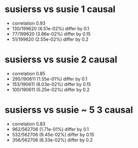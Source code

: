 # susierss vs susie  1 causal

- correlation 0.93
- 130/199620 (6.51e-02%) differ by 0.1
- 77/199620 (3.86e-02%) differ by 0.15
- 51/199620 (2.55e-02%) differ by 0.2


# susierss vs susie  2 causal

- correlation 0.85
- 295/190611 (1.55e-01%) differ by 0.1
- 153/190611 (8.03e-02%) differ by 0.15
- 100/190611 (5.25e-02%) differ by 0.2


# susierss vs susie  ~ 5 3 causal

- correlation 0.83
- 962/562706 (1.71e-01%) differ by 0.1
- 532/562706 (9.45e-02%) differ by 0.15
- 356/562706 (6.33e-02%) differ by 0.2


